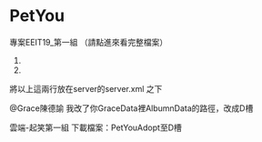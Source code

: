 # PetYou
專案EEIT19_第一組
（請點進來看完整檔案）


1. <Context debug="0" docBase="D:\PetYouAdopt" path="/file" reloadable="true"/>
2. <Context debug="0" docBase="D:\testForImg" path="/PetYou/Img" reloadable="true"/>

將以上這兩行放在server的server.xml
<Host appBase="webapps" autoDeploy="true" name="localhost" unpackWARs="true">
之下


@Grace陳德諭 
我改了你GraceData裡AlbumnData的路徑，改成D槽

雲端-起笑第一組
下載檔案：PetYouAdopt至D槽
